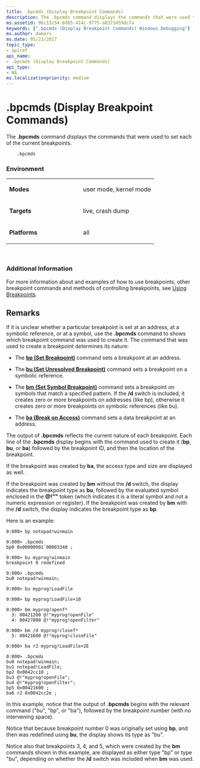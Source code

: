 ```yaml
---
title: .bpcmds (Display Breakpoint Commands)
description: The .bpcmds command displays the commands that were used to set each of the current breakpoints.
ms.assetid: 96c13c54-8d85-414c-9775-a0373459dc7a
keywords: [".bpcmds (Display Breakpoint Commands) Windows Debugging"]
ms.author: domars
ms.date: 05/23/2017
topic_type:
- apiref
api_name:
- .bpcmds (Display Breakpoint Commands)
api_type:
- NA
ms.localizationpriority: medium
---
```


# .bpcmds (Display Breakpoint Commands)


The **.bpcmds** command displays the commands that were used to set each of the current breakpoints.

```dbgcmd
    .bpcmds
```

### <span id="Environment"></span><span id="environment"></span><span id="ENVIRONMENT"></span>Environment

<table>
<colgroup>
<col width="50%" />
<col width="50%" />
</colgroup>
<tbody>
<tr class="odd">
<td align="left"><p><strong>Modes</strong></p></td>
<td align="left"><p>user mode, kernel mode</p></td>
</tr>
<tr class="even">
<td align="left"><p><strong>Targets</strong></p></td>
<td align="left"><p>live, crash dump</p></td>
</tr>
<tr class="odd">
<td align="left"><p><strong>Platforms</strong></p></td>
<td align="left"><p>all</p></td>
</tr>
</tbody>
</table>

 

### <span id="Additional_Information"></span><span id="additional_information"></span><span id="ADDITIONAL_INFORMATION"></span>Additional Information

For more information about and examples of how to use breakpoints, other breakpoint commands and methods of controlling breakpoints, see [Using Breakpoints](using-breakpoints.md).

Remarks
-------

If it is unclear whether a particular breakpoint is set at an address, at a symbolic reference, or at a symbol, use the **.bpcmds** command to shows which breakpoint command was used to create it. The command that was used to create a breakpoint determines its nature:

-   The [**bp (Set Breakpoint)**](bp--bu--bm--set-breakpoint-.md) command sets a breakpoint at an address.

-   The [**bu (Set Unresolved Breakpoint)**](bp--bu--bm--set-breakpoint-.md) command sets a breakpoint on a symbolic reference.

-   The [**bm (Set Symbol Breakpoint)**](bp--bu--bm--set-breakpoint-.md) command sets a breakpoint on symbols that match a specified pattern. If the **/d** switch is included, it creates zero or more breakpoints on addresses (like bp), otherwise it creates zero or more breakpoints on symbolic references (like bu).

-   The [**ba (Break on Access)**](ba--break-on-access-.md) command sets a data breakpoint at an address.

The output of **.bpcmds** reflects the current nature of each breakpoint. Each line of the **.bpcmds** display begins with the command used to create it (**bp**, **bu**, or **ba**) followed by the breakpoint ID, and then the location of the breakpoint.

If the breakpoint was created by **ba**, the access type and size are displayed as well.

If the breakpoint was created by **bm** without the **/d** switch, the display indicates the breakpoint type as **bu**, followed by the evaluated symbol enclosed in the **@!""** token (which indicates it is a literal symbol and not a numeric expression or register). If the breakpoint was created by **bm** with the **/d** switch, the display indicates the breakpoint type as **bp**.

Here is an example:

```dbgcmd
0:000> bp notepad!winmain 

0:000> .bpcmds 
bp0 0x00000001`00003340 ;

0:000> bu myprog!winmain 
breakpoint 0 redefined

0:000> .bpcmds 
bu0 notepad!winmain;

0:000> bu myprog!LoadFile 

0:000> bp myprog!LoadFile+10 

0:000> bm myprog!openf* 
  3: 00421200 @!"myprog!openFile"
  4: 00427800 @!"myprog!openFilter"

0:000> bm /d myprog!closef* 
  5: 00421600 @!"myprog!closeFile"

0:000> ba r2 myprog!LoadFile+2E 

0:000> .bpcmds
bu0 notepad!winmain;
bu1 notepad!LoadFile;
bp2 0x0042cc10 ;
bu3 @!"myprog!openFile";
bu4 @!"myprog!openFilter";
bp5 0x00421600 ;
ba6 r2 0x0042cc2e ;
```

In this example, notice that the output of **.bpcmds** begins with the relevant command ("bu", "bp", or "ba"), followed by the breakpoint number (with no intervening space).

Notice that because breakpoint number 0 was originally set using **bp**, and then was redefined using **bu**, the display shows its type as "bu".

Notice also that breakpoints 3, 4, and 5, which were created by the **bm** commands shown in this example, are displayed as either type "bp" or type "bu", depending on whether the **/d** switch was included when **bm** was used.

 

 





